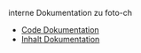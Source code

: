 interne Dokumentation zu foto-ch
- [Code Dokumentation](https://www2.foto-ch.ch/fotofe/doc/Code-Dokumentation.html)
- [Inhalt Dokumentation](https://www2.foto-ch.ch/fotofe/doc/Inhalt-Dokumentation.html)